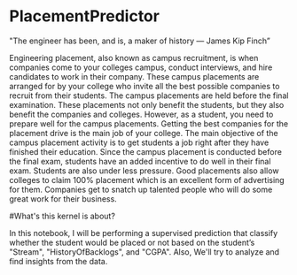 # PlacementPredictor
"The engineer has been, and is, a maker of history — James Kip Finch”

Engineering placement, also known as campus recruitment, is when companies come to your colleges campus, conduct interviews, and hire candidates to work in their company. These campus placements are arranged for by your college who invite all the best possible companies to recruit from their students. The campus placements are held before the final examination. These placements not only benefit the students, but they also benefit the companies and colleges.
However, as a student, you need to prepare well for the campus placements. Getting the best companies for the placement drive is the main job of your college.
The main objective of the campus placement activity is to get students a job right after they have finished their education. Since the campus placement is conducted before the final exam, students have an added incentive to do well in their final exam. Students are also under less pressure. Good placements also allow colleges to claim 100% placement which is an excellent form of advertising for them. Companies get to snatch up talented people who will do some great work for their business.

#What's this kernel is about?

In this notebook, I will be performing a supervised prediction that classify whether the student would be placed or not based on the student’s "Stream", "HistoryOfBacklogs", and "CGPA". Also, We'll try to analyze and find insights from the data.
